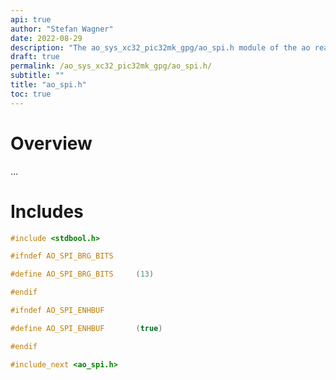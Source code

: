 ```yaml
---
api: true
author: "Stefan Wagner"
date: 2022-08-29
description: "The ao_sys_xc32_pic32mk_gpg/ao_spi.h module of the ao real-time operating system."
draft: true
permalink: /ao_sys_xc32_pic32mk_gpg/ao_spi.h/ 
subtitle: ""
title: "ao_spi.h"
toc: true
---
```


# Overview

...

# Includes

```c
#include <stdbool.h>

#ifndef AO_SPI_BRG_BITS

#define AO_SPI_BRG_BITS     (13)

#endif

#ifndef AO_SPI_ENHBUF

#define AO_SPI_ENHBUF       (true)

#endif

#include_next <ao_spi.h>

```
